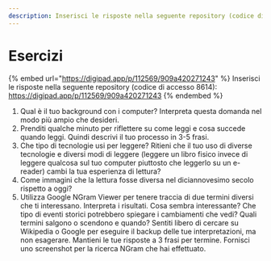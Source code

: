 ```yaml
---
description: Inserisci le risposte nella seguente repository (codice di accesso 8614)
---
```


# Esercizi

{% embed url="https://digipad.app/p/112569/909a420271243" %}
Inserisci le risposte nella seguente repository (codice di accesso 8614): https://digipad.app/p/112569/909a420271243
{% endembed %}

1. Qual è il tuo background con i computer? Interpreta questa domanda nel modo più ampio che desideri.&#x20;
2. Prenditi qualche minuto per riflettere su come leggi e cosa succede quando leggi. Quindi descrivi il tuo processo in 3-5 frasi.&#x20;
3. Che tipo di tecnologie usi per leggere? Ritieni che il tuo uso di diverse tecnologie e diversi modi di leggere (leggere un libro fisico invece di leggere qualcosa sul tuo computer piuttosto che leggerlo su un e-reader) cambi la tua esperienza di lettura? &#x20;
4. Come immagini che la lettura fosse diversa nel diciannovesimo secolo rispetto a oggi?&#x20;
5. Utilizza Google NGram Viewer per tenere traccia di due termini diversi che ti interessano. Interpreta i risultati. Cosa sembra interessante?  Che tipo di eventi storici potrebbero spiegare i cambiamenti che vedi? Quali termini salgono o scendono e quando? Sentiti libero di cercare su Wikipedia o Google per eseguire il backup delle tue interpretazioni, ma non esagerare. Mantieni le tue risposte a 3 frasi per termine. Fornisci uno screenshot per la ricerca NGram che hai effettuato.
